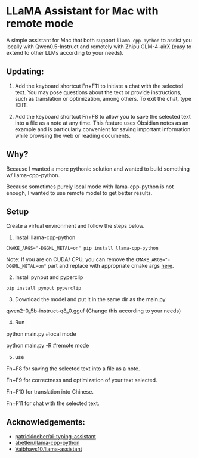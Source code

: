 # LLaMA Assistant for Mac with remote mode

A simple assistant for Mac that both support `llama-cpp-python` to assist you locally with Qwen0.5-Instruct and remotely with Zhipu GLM-4-airX (easy to extend to other LLMs according to your needs).

## Updating:

1. Add the keyboard shortcut Fn+F11 to initiate a chat with the selected text. You may pose questions about the text or provide instructions, such as translation or optimization, among others. To exit the chat, type EXIT.

2. Add the keyboard shortcut Fn+F8 to allow you to save the selected text into a file as a note at any time. This feature uses Obsidian notes as an example and is particularly convenient for saving important information while browsing the web or reading documents.


## Why?

Because I wanted a more pythonic solution and wanted to build something w/ llama-cpp-python.

Because sometimes purely local mode with llama-cpp-python is not enough, I wanted to use remote model to get better results.

## Setup

Create a virtual environment and follow the steps below.

1. Install llama-cpp-python

`CMAKE_ARGS="-DGGML_METAL=on" pip install llama-cpp-python`

Note: If you are on CUDA/ CPU, you can remove the `CMAKE_ARGS="-DGGML_METAL=on"` part and  replace with appropriate cmake args [here](https://llama-cpp-python.readthedocs.io/en/latest/#supported-backends).

2. Install pynput and pyperclip

`pip install pynput pyperclip`

3. Download the model and put it in the same dir as the main.py

qwen2-0_5b-instruct-q8_0.gguf (Change this according to your needs)

4. Run 

python main.py #local mode

python main.py -R #remote mode

5. use

Fn+F8 for saving the selected text into a file as a note.

Fn+F9 for correctness and optimization of your text selected.

Fn+F10 for translation into Chinese.

Fn+F11 for chat with the selected text.



## Acknowledgements:

- [patrickloeber/ai-typing-assistant](https://github.com/patrickloeber/ai-typing-assistant)
- [abetlen/llama-cpp-python](https://github.com/abetlen/llama-cpp-python)
- [Vaibhavs10/llama-assistant](https://github.com/Vaibhavs10/llama-assistant)

